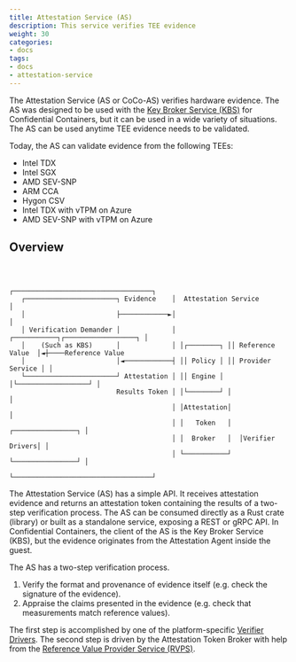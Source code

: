 ```yaml
---
title: Attestation Service (AS)
description: This service verifies TEE evidence
weight: 30
categories:
- docs
tags:
- docs
- attestation-service
---
```


The Attestation Service (AS or CoCo-AS) verifies hardware evidence. The AS was designed to be used with the [Key Broker Service (KBS)](../key-broker-service/) for Confidential Containers, but it can be used in a wide variety of situations. The AS can be used anytime TEE evidence needs to be validated.

Today, the AS can validate evidence from the following TEEs:

- Intel TDX
- Intel SGX
- AMD SEV-SNP
- ARM CCA
- Hygon CSV
- Intel TDX with vTPM on Azure
- AMD SEV-SNP with vTPM on Azure

## Overview

```
                                                                                                   
                                                                                                   
                                         ┌───────────────────────────────────┐                     
   ┌───────────────────────┐ Evidence    │  Attestation Service              │                     
   │                       ├────────────►│                                   │                     
   │ Verification Demander │             │ ┌───────────┐┌──────────────────┐ │                     
   │    (Such as KBS)      │             │ │┌────────┐ ││ Reference Value  │◄┼────Reference Value  
   │                       │◄────────────┤ ││ Policy │ ││ Provider Service │ │                     
   └───────────────────────┘ Attestation │ ││ Engine │ │└──────────────────┘ │                     
                           Results Token │ │└────────┘ │                     │                     
                                         │ │Attestation│                     │                     
                                         │ │   Token   │  ┌────────────────┐ │                     
                                         │ │  Broker   │  │Verifier Drivers│ │                     
                                         │ └───────────┘  └────────────────┘ │                     
                                         └───────────────────────────────────┘                     
```

The Attestation Service (AS) has a simple API. It receives attestation evidence and returns an attestation token containing the results of a two-step verification process. The AS can be consumed directly as a Rust crate (library) or built as a standalone service, exposing a REST or gRPC API. In Confidential Containers, the client of the AS is the Key Broker Service (KBS), but the evidence originates from the Attestation Agent inside the guest.

The AS has a two-step verification process.

1. Verify the format and provenance of evidence itself (e.g. check the signature of the evidence).
2. Appraise the claims presented in the evidence (e.g. check that measurements match reference values).

The first step is accomplished by one of the platform-specific [Verifier Drivers](#verifier-drivers).
The second step is driven by the Attestation Token Broker with help from the [Reference Value Provider Service (RVPS)](#reference-value-provider-service).
